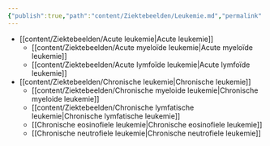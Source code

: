 ```yaml
---
{"publish":true,"path":"content/Ziektebeelden/Leukemie.md","permalink":"/content/ziektebeelden/leukemie/","title":"Leukemie","tags":["Oncologie/Hemato-oncologie","Interne_geneeskunde/Hematologie","Ziektebeeld"]}
---
```





- [[content/Ziektebeelden/Acute leukemie\|Acute leukemie]]
	- [[content/Ziektebeelden/Acute myeloïde leukemie\|Acute myeloïde leukemie]]
	- [[content/Ziektebeelden/Acute lymfoïde leukemie\|Acute lymfoïde leukemie]]
- [[content/Ziektebeelden/Chronische leukemie\|Chronische leukemie]]
	- [[content/Ziektebeelden/Chronische myeloide leukemie\|Chronische myeloide leukemie]]
	- [[content/Ziektebeelden/Chronische lymfatische leukemie\|Chronische lymfatische leukemie]]
	- [[Chronische eosinofiele leukemie\|Chronische eosinofiele leukemie]]
	- [[Chronische neutrofiele leukemie\|Chronische neutrofiele leukemie]]
